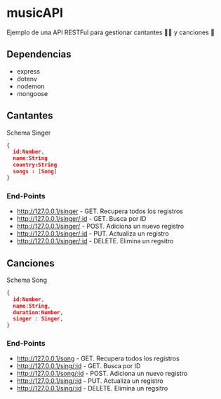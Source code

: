 # musicAPI 
Ejemplo de una API RESTFul para gestionar cantantes 👨‍🦲 y canciones 🎵

## Dependencias
- express
- dotenv
- nodemon
- mongoose

## Cantantes

Schema Singer
```json
{
  id:Number,
  name:String
  country:String
  songs : [Song]
}
```

### End-Points

- http://127.0.0.1/singer - GET. Recupera todos los registros
- http://127.0.0.1/singer/:id - GET. Busca por ID
- http://127.0.0.1/singer/ - POST. Adiciona un nuevo registro
- http://127.0.0.1/singer/:id - PUT. Actualiza un registro
- http://127.0.0.1/singer/:id - DELETE. Elimina un regsitro

## Canciones

Schema Song
```json
{
  id:Number,
  name:String,
  duration:Number,
  singer : Singer,
}
```

### End-Points

- http://127.0.0.1/song - GET. Recupera todos los registros
- http://127.0.0.1/sing/:id - GET. Busca por ID
- http://127.0.0.1/song/:id - POST. Adiciona un nuevo registro
- http://127.0.0.1/sing/:id - PUT. Actualiza un registro
- http://127.0.0.1/sing/:id - DELETE. Elimina un regsitro
